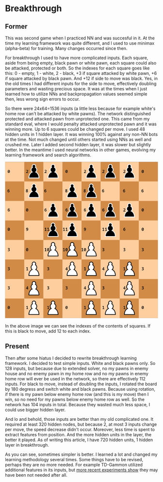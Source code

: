 # Breakthrough

## Former

This was second game when I practiced NN and was succesful in it. At the time my learning framework was quite different, and I used to use minimax (alpha-beta) for training. Many changes occurred since then.

For breakthrough I used to have more complicated inputs. Each square, aside from being empty, black pawn or white pawn, each square could also be attacked, protected or both. So the indexes for each square goes like this: 0 - empty, 1 - white, 2 - black, +3 if square attacked by white pawn, +6 if square attacked by black pawn. And +12 if side to move was black. Yes, in the old times I had different inputs for the side to move, effectively doubling parameters and wasting precious space. It was at the times when I just learned how to utilize NNs and backpropagation values seemed simple then, less wrong sign errors to occur.

So there were 24x64=1536 inputs (a little less because for example white's home row can't be attacked by white pawns). The network distinguished protected and attacked pawn from unprotected one. This came from my standard eval, where I would penalty attacked unprotected pawn and it was winning more. Up to 6 squares could be changed per move. I used 48 hidden units in 1 hidden layer. It was winning 100% against any non-NN bots at the time. Not much changed until others started using NNs as well and crushed me. Later I added second hidden layer, it was slower but slightly better. In the meantime I used neural networks in other games, evolving my learning framework and search algorithms.

![breakthrough](breakthrough.png "Breakthrough")

In the above image we can see the indexes of the contents of squares. If this is black to move, add 12 to each index.


## Present

Then after some hiatus I decided to rewrite breakthrough learning framework. I decided to test simple inputs. White and black pawns only. So 128 inputs, but because due to extended solver, no my pawns in enemy house and no enemy pawn in my home row and no my pawns in enemy home row will ever be used in the network, so there are effectively 112 inputs. For black to move, instead of doubling the inputs, I rotated the board by 180 degress and switch white and black pawns. Because using rotation, if there is my pawn below enemy home row (and this is my move) then I win, so no need for my pawns below enemy home row as well. So the network has 104 inputs in total. Because they wasted much less space, I could use bigger hidden layer. 

And lo and behold, those inputs are better than my old complicated one. It required at least 320 hidden nodes, but because 2, at most 3 inputs change per move, the speed decrease didn't occur. Moreover, less time is spent to extract features from position. And the more hidden units in the layer, the better it played. As of writing this article, I have 720 hidden units, 1 hidden layer in breakthrough.

As you can see, sometimes simpler is better. I learned a lot and changed my learning methodology several times. Some things have to be revised, perhaps they are no more needed. For example TD-Gammon utilized additional features in its inputs, but [more recent experiments show](http://www.scholarpedia.org/article/User:Gerald_Tesauro/Proposed/Td-gammon#Performance_Results) they may have been not needed after all.

